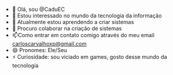 - 👋 Olá, sou @CaduEC
- 👀 Estou interessado no mundo da tecnologia da informação
- 🌱 Atualmente estou aprendendo a criar sistemas
- 💞️ Procuro colaborar na criação de sistemas
- 📫Como entrar em contato comigo através do meu email carloscarvalhoxp@gmail.com
- 😄 Pronomes: Ele/Seu
- ⚡ Curiosidade: sou viciado em games, gosto desse mundo da tecnologia 
